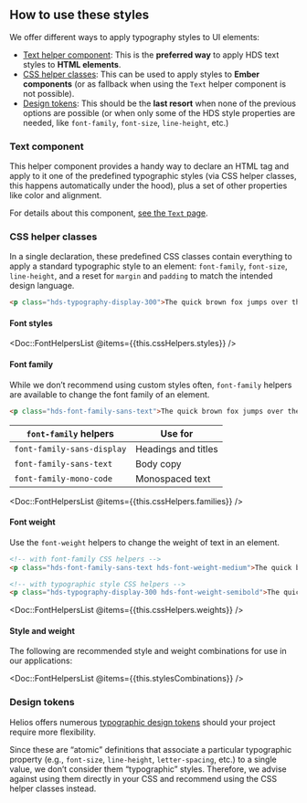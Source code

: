 ## How to use these styles

We offer different ways to apply typography styles to UI elements:

- [Text helper component](#text-component): This is the **preferred way** to apply HDS text styles to **HTML elements**.
- [CSS helper classes](#css-helper-classes): This can be used to apply styles to **Ember components** (or as fallback when using the `Text` helper component is not possible).
- [Design tokens](#design-tokens): This should be the **last resort** when none of the previous options are possible (or when only some of the HDS style properties  are needed, like `font-family`, `font-size`, `line-height`, etc.)

### Text component

This helper component provides a handy way to declare an HTML tag and apply to it one of the predefined typographic styles (via CSS helper classes, this happens automatically under the hood), plus a set of other properties like color and alignment.

For details about this component, [see the `Text` page](/components/text).

### CSS helper classes

In a single declaration, these predefined CSS classes contain everything to apply a standard typographic style to an element: `font-family`, `font-size`, `line-height`, and a reset for `margin` and `padding` to match the intended design language.

```html
<p class="hds-typography-display-300">The quick brown fox jumps over the lazy dog.</p>
```

#### Font styles

<Doc::FontHelpersList @items={{this.cssHelpers.styles}} />

#### Font family

While we don’t recommend using custom styles often, `font-family` helpers are available to change the font family of an element.

```html
<p class="hds-font-family-sans-text">The quick brown fox jumps over the lazy dog.</p>
```

| `font-family` helpers         | Use for                  |
| ------------------------------| ------------------------ |
| `font-family-sans-display`    | Headings and titles      |
| `font-family-sans-text`       | Body copy                |
| `font-family-mono-code`       | Monospaced text          |


<Doc::FontHelpersList @items={{this.cssHelpers.families}} />

#### Font weight

Use the `font-weight` helpers to change the weight of text in an element.

```html
<!-- with font-family CSS helpers -->
<p class="hds-font-family-sans-text hds-font-weight-medium">The quick brown fox jumps over the lazy dog.</p>

<!-- with typographic style CSS helpers -->
<p class="hds-typography-display-300 hds-font-weight-semibold">The quick brown fox jumps over the lazy dog.</p>
```

<Doc::FontHelpersList @items={{this.cssHelpers.weights}} />

#### Style and weight

The following are recommended style and weight combinations for use in our applications:

<Doc::FontHelpersList @items={{this.stylesCombinations}} />

### Design tokens

Helios offers numerous [typographic design tokens](./tokens) should your project require more flexibility.

Since these are “atomic” definitions that associate a particular typographic property (e.g., `font-size`, `line-height`, `letter-spacing`, etc.) to a single value, we don’t consider them “typographic” styles. Therefore, we advise against using them directly in your CSS and recommend using the CSS helper classes instead.
